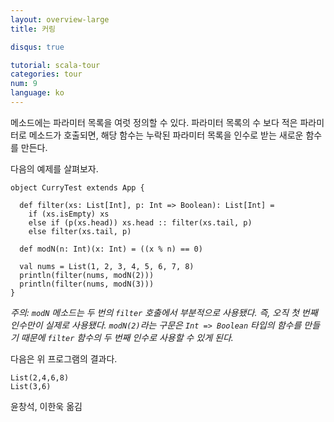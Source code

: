 ```yaml
---
layout: overview-large
title: 커링

disqus: true

tutorial: scala-tour
categories: tour
num: 9
language: ko
---
```


메소드에는 파라미터 목록을 여럿 정의할 수 있다. 파라미터 목록의 수 보다 적은 파라미터로 메소드가 호출되면, 해당 함수는 누락된 파라미터 목록을 인수로 받는 새로운 함수를 만든다.

다음의 예제를 살펴보자.

    object CurryTest extends App {
    
      def filter(xs: List[Int], p: Int => Boolean): List[Int] =
        if (xs.isEmpty) xs
        else if (p(xs.head)) xs.head :: filter(xs.tail, p)
        else filter(xs.tail, p)
    
      def modN(n: Int)(x: Int) = ((x % n) == 0)
    
      val nums = List(1, 2, 3, 4, 5, 6, 7, 8)
      println(filter(nums, modN(2)))
      println(filter(nums, modN(3)))
    }

_주의: `modN` 메소드는 두 번의 `filter` 호출에서 부분적으로 사용됐다. 즉, 오직 첫 번째 인수만이 실제로 사용됐다. `modN(2)`라는 구문은 `Int => Boolean` 타입의 함수를 만들기 때문에 `filter` 함수의 두 번째 인수로 사용할 수 있게 된다._

다음은 위 프로그램의 결과다.

    List(2,4,6,8)
    List(3,6)

윤창석, 이한욱 옮김